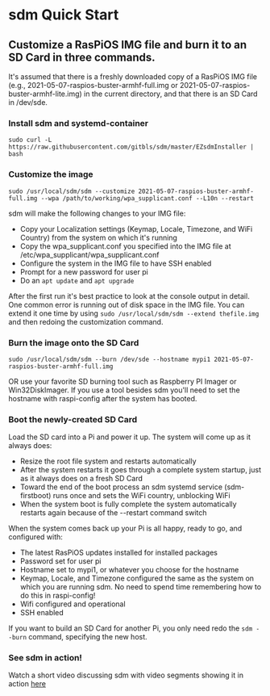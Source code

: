 # sdm Quick Start

## Customize a RasPiOS IMG file and burn it to an SD Card in three commands.

It's assumed that there is a freshly downloaded copy of a RasPiOS IMG file (e.g., 2021-05-07-raspios-buster-armhf-full.img or 2021-05-07-raspios-buster-armhf-lite.img) in the current directory, and that there is an SD Card in /dev/sde.

### Install sdm and systemd-container
`sudo curl -L https://raw.githubusercontent.com/gitbls/sdm/master/EZsdmInstaller | bash`

### Customize the image
`sudo /usr/local/sdm/sdm --customize 2021-05-07-raspios-buster-armhf-full.img --wpa /path/to/working/wpa_supplicant.conf --L10n --restart `

sdm will make the following changes to your IMG file:
* Copy your Localization settings (Keymap, Locale, Timezone, and WiFi Country) from the system on which it's running
* Copy the wpa_supplicant.conf you specified into the IMG file at /etc/wpa_supplicant/wpa_supplicant.conf
* Configure the system in the IMG file to have SSH enabled
* Prompt for a new password for user pi
* Do an  `apt update` and `apt upgrade`

After the first run it's best practice to look at the console output in detail. One common error is running out of disk space in the IMG file. You can extend it one time by using `sudo /usr/local/sdm/sdm --extend thefile.img`  and then redoing the customization command.

### Burn the image onto the SD Card
`sudo /usr/local/sdm/sdm --burn /dev/sde --hostname mypi1 2021-05-07-raspios-buster-armhf-full.img`

OR use your favorite SD burning tool such as Raspberry PI Imager or Win32DiskImager. If you use a tool besides sdm you'll need to set the hostname with raspi-config after the system has booted.

### Boot the newly-created SD Card
Load the SD card into a Pi and power it up. The system will come up as it always does:
* Resize the root file system and restarts automatically 
* After the system restarts it goes through a complete system startup, just as it always does on a fresh SD Card
* Toward the end of the boot process an sdm systemd service (sdm-firstboot) runs once and sets the WiFi country, unblocking WiFi
* When the system boot is fully complete the system automatically restarts again because of the --restart command switch

When the system comes back up your Pi is all happy, ready to go, and configured with:
* The latest RasPiOS updates installed for installed packages
* Password set for user pi
* Hostname set to mypi1, or whatever you choose for the hostname
* Keymap, Locale, and Timezone configured the same as the system on which you are running sdm. No need to spend time remembering how to do this in raspi-config!
* Wifi configured and operational
* SSH enabled

If you want to build an SD Card for another Pi, you only need redo the `sdm --burn` command, specifying the new host. 

### See sdm in action!

Watch a short video discussing sdm with video segments showing it in action [here](https://youtu.be/CpntmXK2wpA)
